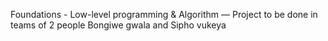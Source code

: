 Foundations - Low-level programming & Algorithm ―  Project to be done in teams of 2 people
Bongiwe gwala and Sipho vukeya

